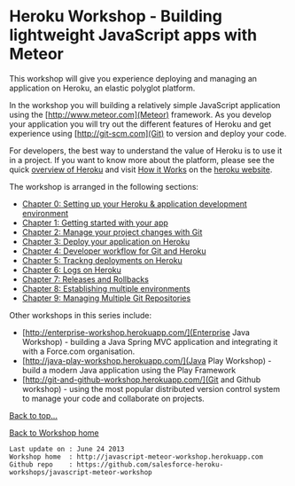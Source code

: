 <link href="index.css" rel="stylesheet" type="text/css">

# <a id="top">Heroku Workshop - Building lightweight JavaScript apps with Meteor</a>

This workshop will give you experience deploying and managing an application on Heroku, an elastic polyglot platform.

In the workshop you will building a relatively simple JavaScript application using the [http://www.meteor.com](Meteor) framework.  As you develop your application you will try out the different features of Heroku and get experience using [http://git-scm.com](Git) to version and deploy your code.

For developers, the best way to understand the value of Heroku is to use it in a project.  If you want to know more about the platform, please see the quick [overview of Heroku](what-is-heroku.md) and visit [How it Works]() on the [heroku website](http://www.heroku.com).

The workshop is arranged in the following sections:

* [Chapter 0: Setting up your Heroku & application development environment](00-setting-up-your-environment.html)
* [Chapter 1: Getting started with your app](01-getting-started-with-your-app.html)
* [Chapter 2: Manage your project changes with Git](02-manage-your-project-changes-with-git.html)
* [Chapter 3: Deploy your application on Heroku](03-deploy-your-application-on-heroku.html)
* [Chapter 4: Developer workflow for Git and Heroku](04-developer-workflow-for-git-and-heroku.html)
* [Chapter 5: Trackng deployments on Heroku](05-tracking-deployments-on-heroku.html)
* [Chapter 6: Logs on Heroku](06-logs-on-heroku.html)
* [Chapter 7: Releases and Rollbacks](07-releases-and-rollbacks.html)
* [Chapter 8: Establishing multiple environments](08-establishing-multiple-environments.html)
* [Chapter 9: Managing Multiple Git Repositories](09-managing-multiple-repositories.html)


<!-- Work in progress

* [Chapter 12: Searching logs with Papertrail add-on (optional)](12-searching-logs-with-papertrail.html)
* [Chapter 15: Collaborating with Github](15-collaborating-with-github.html)
* [Chapter 16: Monitoring Heroku apps](16-monitoring-heroku-apps.html)
* [Chapter 17: Performance Monitoring with New Relic (optional)](17-monitoring-your-application-with-new-relic.html)
* [Appendix A: Additional Resources](A1-additional-resources.md)

-->

Other workshops in this series include:

* [http://enterprise-workshop.herokuapp.com/](Enterprise Java Workshop) - building a Java Spring MVC application and integrating it with a Force.com organisation.
* [http://java-play-workshop.herokuapp.com/](Java Play Workshop) - build a modern Java application using the Play Framework
* [http://git-and-github-workshop.herokuapp.com/](Git and Github workshop) - using the most popular distributed version control system to manage your code and collaborate on projects.

[Back to top...](#top)

[Back to Workshop home](/index.html)


    Last update on : June 24 2013
    Workshop home  : http://javascript-meteor-workshop.herokuapp.com
    Github repo    : https://github.com/salesforce-heroku-workshops/javascript-meteor-workshop

